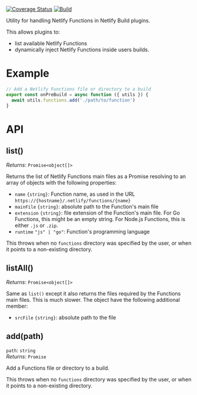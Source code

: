 [![Coverage Status](https://codecov.io/gh/netlify/build/branch/main/graph/badge.svg)](https://codecov.io/gh/netlify/build)
[![Build](https://github.com/netlify/build/workflows/Build/badge.svg)](https://github.com/netlify/build/actions)

Utility for handling Netlify Functions in Netlify Build plugins.

This allows plugins to:

- list available Netlify Functions
- dynamically inject Netlify Functions inside users builds.

# Example

```js
// Add a Netlify Functions file or directory to a build
export const onPreBuild = async function ({ utils }) {
  await utils.functions.add('./path/to/function')
}
```

# API

## list()

_Returns_: `Promise<object[]>`

Returns the list of Netlify Functions main files as a Promise resolving to an array of objects with the following
properties:

- `name` `{string}`: Function name, as used in the URL `https://{hostname}/.netlify/functions/{name}`
- `mainFile` `{string}`: absolute path to the Function's main file
- `extension` `{string}`: file extension of the Function's main file. For Go Functions, this might be an empty string.
  For Node.js Functions, this is either `.js` or `.zip`.
- `runtime` `"js" | "go"`: Function's programming language

This throws when no `functions` directory was specified by the user, or when it points to a non-existing directory.

## listAll()

_Returns_: `Promise<object[]>`

Same as `list()` except it also returns the files required by the Functions main files. This is much slower. The object
have the following additional member:

- `srcFile` `{string}`: absolute path to the file

## add(path)

`path`: `string`\
_Returns_: `Promise`

Add a Functions file or directory to a build.

This throws when no `functions` directory was specified by the user, or when it points to a non-existing directory.

